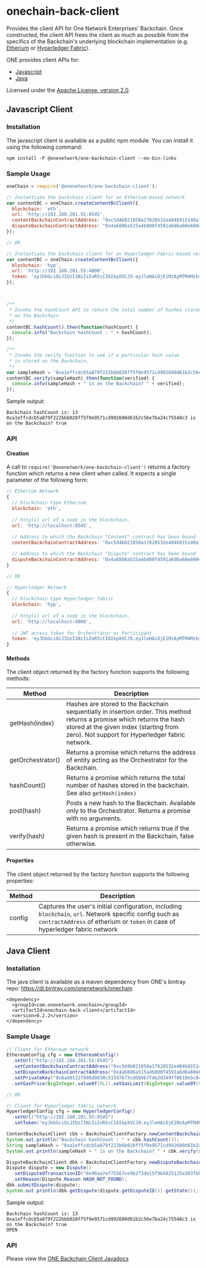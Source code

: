# onechain-back-client

Provides the client API for One Network Enterprises' Backchain.  Once constructed, the 
client API frees the client as much as possible from the specifics of the Backchain's 
underlying blockchain implementation (e.g. [Etherium](https://www.ethereum.org/)
or [Hyperledger Fabric](https://www.hyperledger.org/projects/fabric)).

ONE provides client APIs for:

 - [Javascript](#javascript-client)
 - [Java](#java-client)

Licensed under the [Apache License, version 2.0](http://www.apache.org/licenses/LICENSE-2.0).

## Javascript Client

### Installation

The javascript client is available as a public npm module.  You can install it using the following command:

```
npm install -P @onenetwork/one-backchain-client --no-bin-links
```


### Sample Usage

```javascript
oneChain = require('@onenetwork/one-backchain-client');

// Instantiate the backchain client for an Etherium-based network
var contentBC = oneChain.createContentBcClient({
  blockchain: 'eth',  
  url: 'http://192.168.201.55:8545', 
  contentBackchainContractAddress: "0xc5d4b021858a17828532e484b915149af5e1b138",
  disputeBackchainContractAddress: "0x4a6886a515a4b800f4591a6d6a60e6004a3645ab"
});

// OR

// Instantiate the backchain client for an Hyperledger-Fabric-based network
var contentBC = oneChain.createContentBcClient({
  blockchain: 'hyp',  
  url: 'http://192.168.201.55:4000', 
  token: 'eyJhbGciOiJIUzI1NiIsInR5cCI6IkpXVCJ9.eyJleHAiOjE1MzAyMTM4MzksInVzZXJuYW1lIjoiT3JjaGVzdHJhdG9yVXNlciIsIm9yZ05hbWUiOiJPcmNoZXN0cmF0b3JPcmciLCJpYXQiOjE1MzAxNzc4Mzl9.h5ARvYV4jLMMQpFJNBvinaU1tD1MkKWiengYzzOG1w8'
});



/**
 * Invoke the hashCount API to return the total number of hashes stored
 * on the Backchain
 */
contentBC.hashCount().then(function(hashCount) {
  console.info("Backchain hashCount : " + hashCount);
});

/**
 * Invoke the verify function to see if a particular hash value
 * is stored on the Backchain.
 */
var sampleHash = '0xa1effcdcb5a879f222bbb028ff5f0e9571cd992600d61b2c56e7ba24c75548c3';
contentBC.verify(sampleHash).then(function(verified) {
  console.info(sampleHash + " is on the Backchain? " + verified);
});
```

Sample output:
```
Backchain hashCount is: 13
0xa1effcdcb5a879f222bbb028ff5f0e9571cd992600d61b2c56e7ba24c75548c3 is on the Backchain? true
```


### API

#### Creation

A call to `require('@onenetwork/one-backchain-client')` returns a factory function which returns
a new client when called.  It expects a single parameter of the following form:

```javascript
// Etherium Netowrk   
{
  // blockchain type Etherium
  blockchain: 'eth',   
  
  // http(s) url of a node in the blockchain.
  url: 'http://localhost:8545', 
  
  // Address to which the Backchain "Content" contract has been bound
  contentBackchainContractAddress: "0xc5d4b021858a17828532e484b915149af5e1b138",

  // Address to which the Backchain "Dispute" contract has been bound
  disputeBackchainContractAddress: "0x4a6886a515a4b800f4591a6d6a60e6004a3645ab"
}

// OR

// Hyperledger Netowrk   
{
  // blockchain type Hyperledger fabric 
  blockchain: 'hyp',   
  
  // http(s) url of a node in the blockchain.
  url: 'http://localhost:4000', 
  
  // JWT access token for Orchestrator or Participant 
  token: 'eyJhbGciOiJIUzI1NiIsInR5cCI6IkpXVCJ9.eyJleHAiOjE1MzAyMTM4MzksInVzZXJuYW1lIjoiT3JjaGVzdHJhdG9yVXNlciIsIm9yZ05hbWUiOiJPcmNoZXN0cmF0b3JPcmciLCJpYXQiOjE1MzAxNzc4Mzl9.h5ARvYV4jLMMQpFJNBvinaU1tD1MkKWiengYzzOG1w8'
}
```

#### Methods

The client object returned by the factory function supports the following methods:

| Method | Description |
| --- | --- |
| getHash(index) | Hashes are stored to the Backchain sequentially in insertion order.   This method returns a promise which returns the hash stored at the given index (starting from zero). Not support for Hyperledger fabric network. |
| getOrchestrator() | Returns a promise which returns the address of entity acting as the Orchestrator for the Backchain. |
| hashCount() | Returns a promise which returns the total number of hashes stored in the backchain.  See also `getHash(index)` |
| post(hash) | Posts a new hash to the Backchain.  Available only to the Orchestrator.  Returns a promise with no arguments. |
| verify(hash) | Returns a promise which returns true if the given hash is present in the Backchain, false otherwise. |


#### Properties

The client object returned by the factory function supports the following properties:

| Method | Description |
| --- | --- |
| config | Captures the user's initial configuration, including `blockchain`, `url`. Network specific config such as `contractAddress` of etherium or `token` in case of hyperledger fabric network |


## Java Client

### Installation

The java client is available as a maven dependency from ONE's bintray repo: <a href="https://dl.bintray.com/onenetwork/onechain">https://dl.bintray.com/onenetwork/onechain</a>

```
<dependency>
  <groupId>com.onenetwork.onechain</groupId>
  <artifactId>onechain-back-client</artifactId>
  <version>0.2.2</version>
</dependency>
```

### Sample Usage

```java
// Client for Ethereum network
EthereumConfig cfg = new EthereumConfig()
  .setUrl("http://192.168.201.55:8545")
  .setContentBackchainContractAddress("0xc5d4b021858a17828532e484b915149af5e1b138")
  .setDisputeBackchainContractAddress("0x4a6886a515a4b800f4591a6d6a60e6004a3645ab")
  .setPrivateKey("0x8ad0132f808d0830c533d7673cd689b7fde2d349ff0610e5c04ceb9d6efb4eb1")
  .setGasPrice(BigInteger.valueOf(0L)).setGasLimit(BigInteger.valueOf(999999L));

// OR

// Client for Hyperledger fabric network
HyperledgerConfig cfg = new HyperledgerConfig()
  .setUrl("http://192.168.201.55:8545")
  .setToken("eyJhbGciOiJIUzI1NiIsInR5cCI6IkpXVCJ9.eyJleHAiOjE1MzAyMTM4MzksInVzZXJuYW1lIjoiT3JjaGVzdHJhdG9yVXNlciIsIm9yZ05hbWUiOiJPcmNoZXN0cmF0b3JPcmciLCJpYXQiOjE1MzAxNzc4Mzl9.h5ARvYV4jLMMQpFJNBvinaU1tD1MkKWiengYzzOG1w8");

ContentBackchainClient cbk = BackchainClientFactory.newContentBackchainClient(cfg);
System.out.println("Backchain hashCount : " + cbk.hashCount());
String sampleHash = "0xa1effcdcb5a879f222bbb028ff5f0e9571cd992600d61b2c56e7ba24c75548c3";
System.out.println(sampleHash + " is on the Backchain? " + cbk.verify(sampleHash));

DisputeBackchainClient dbk = BackchainClientFactory.newDisputeBackchainClient(cfg);
Dispute dispute = new Dispute()
  .setDisputedTransactionID("0x90aa7ef75567ce9b2f3de15f9b4825125e393fbbfa0aa65d8e5d51b218900273")
  .setReason(Dispute.Reason.HASH_NOT_FOUND);
dbk.submitDispute(dispute);
System.out.println(dbk.getDispute(dispute.getDisputeID()).getState());
```

Sample output:
```
Backchain hashCount is: 13
0xa1effcdcb5a879f222bbb028ff5f0e9571cd992600d61b2c56e7ba24c75548c3 is on the Backchain? true
OPEN
```


### API

Please view the <a href="https://onenetwork.github.io/onechain-back-client/javadoc/">ONE Backchain Client Javadocs</a>
